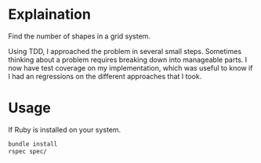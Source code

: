 # Explaination

Find the number of shapes in a grid system.

Using TDD, I approached the problem in several small steps. Sometimes
thinking about a problem requires breaking down into manageable parts. I
now have test coverage on my implementation, which was useful to know if
I had an regressions on the different approaches that I took.

# Usage

If Ruby is installed on your system.

```sh
bundle install
rspec spec/
```
